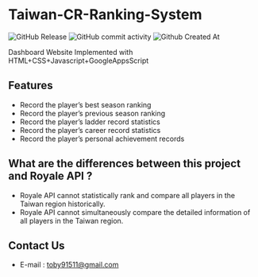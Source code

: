 # Taiwan-CR-Ranking-System

![GitHub Release](https://img.shields.io/github/v/release/Xiang511/hydromechanics?display_name=release&style=for-the-badge&color=darkorchid)
![GitHub commit activity](https://img.shields.io/github/commit-activity/m/Xiang511/hydromechanics?style=for-the-badge&color=darkorchid)
![Github Created At](https://img.shields.io/github/created-at/Xiang511/hydromechanics?style=for-the-badge&color=darkorchid)


 Dashboard Website Implemented with HTML+CSS+Javascript+GoogleAppsScript<br>


## Features

- Record the player’s best season ranking
- Record the player’s previous season ranking
- Record the player’s ladder record statistics
- Record the player’s career record statistics
- Record the player’s personal achievement records


## What are the differences between this project and Royale API ?

- Royale API cannot statistically rank and compare all players in the Taiwan region historically.
- Royale API cannot simultaneously compare the detailed information of all players in the Taiwan region.


## Contact Us
- E-mail : toby91511@gmail.com
